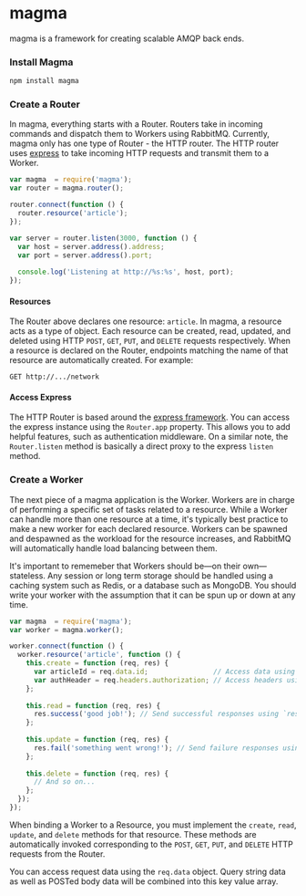 magma
=====

magma is a framework for creating scalable AMQP back ends.

### Install Magma

```bash
npm install magma
```

### Create a Router

In magma, everything starts with a Router. Routers take in incoming commands and dispatch them to Workers using RabbitMQ. Currently, magma only has one type of Router - the HTTP router. The HTTP router uses [express](http://expressjs.com) to take incoming HTTP requests and transmit them to a Worker.

```js
var magma  = require('magma');
var router = magma.router();

router.connect(function () {
  router.resource('article');
});

var server = router.listen(3000, function () {
  var host = server.address().address;
  var port = server.address().port;
  
  console.log('Listening at http://%s:%s', host, port);
});
```

#### Resources

The Router above declares one resource: `article`. In magma, a resource acts as a type of object. Each resource can be created, read, updated, and deleted using HTTP `POST`, `GET`, `PUT`, and `DELETE` requests respectively. When a resource is declared on the Router, endpoints matching the name of that resource are automatically created. For example:

```
GET http://.../network
```

#### Access Express

The HTTP Router is based around the [express framework](http://expressjs.com). You can access the express instance using the `Router.app` property. This allows you to add helpful features, such as authentication middleware. On a similar note, the `Router.listen` method is basically a direct proxy to the express `listen` method.

### Create a Worker

The next piece of a magma application is the Worker. Workers are in charge of performing a specific set of tasks related to a resource. While a Worker can handle more than one resource at a time, it's typically best practice to make a new worker for each declared resource. Workers can be spawned and despawned as the workload for the resource increases, and RabbitMQ will automatically handle load balancing between them.

It's important to rememeber that Workers should be&mdash;on their own&mdash;stateless. Any session or long term storage should be handled using a caching system such as Redis, or a database such as MongoDB. You should write your worker with the assumption that it can be spun up or down at any time.

```js
var magma  = require('magma');
var worker = magma.worker();

worker.connect(function () {
  worker.resource('article', function () {
    this.create = function (req, res) {
      var articleId = req.data.id;                // Access data using `req.data`
      var authHeader = req.headers.authorization; // Access headers using `req.headers`
    };
    
    this.read = function (req, res) {
      res.success('good job!'); // Send successful responses using `res.success`
    };
    
    this.update = function (req, res) {
      res.fail('something went wrong!'); // Send failure responses using `res.fail`.
    };
    
    this.delete = function (req, res) {
      // And so on...
    };
  });
});
```

When binding a Worker to a Resource, you must implement the `create`, `read`, `update`, and `delete` methods for that resource. These methods are automatically invoked corresponding to the `POST`, `GET`, `PUT`, and `DELETE` HTTP requests from the Router.

You can access request data using the `req.data` object. Query string data as well as POSTed body data will be combined into this key value array.
